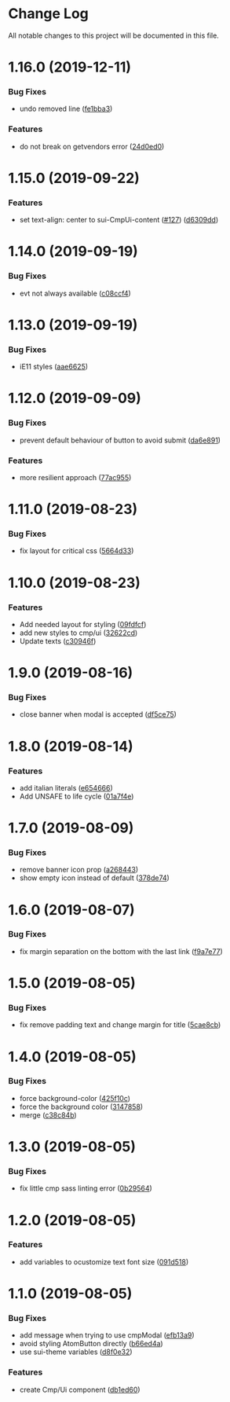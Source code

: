 # Change Log

All notable changes to this project will be documented in this file.

<a name="1.16.0"></a>
# 1.16.0 (2019-12-11)


### Bug Fixes

* undo removed line ([fe1bba3](https://github.com/SUI-Components/schibsted-spain-components/commit/fe1bba3))


### Features

* do not break on getvendors error ([24d0ed0](https://github.com/SUI-Components/schibsted-spain-components/commit/24d0ed0))



<a name="1.15.0"></a>
# 1.15.0 (2019-09-22)


### Features

* set text-align: center to sui-CmpUi-content ([#127](https://github.com/SUI-Components/schibsted-spain-components/issues/127)) ([d6309dd](https://github.com/SUI-Components/schibsted-spain-components/commit/d6309dd))



<a name="1.14.0"></a>
# 1.14.0 (2019-09-19)


### Bug Fixes

* evt not always available ([c08ccf4](https://github.com/SUI-Components/schibsted-spain-components/commit/c08ccf4))



<a name="1.13.0"></a>
# 1.13.0 (2019-09-19)


### Bug Fixes

* iE11 styles ([aae6625](https://github.com/SUI-Components/schibsted-spain-components/commit/aae6625))



<a name="1.12.0"></a>
# 1.12.0 (2019-09-09)


### Bug Fixes

* prevent default behaviour of button to avoid submit ([da6e891](https://github.com/SUI-Components/schibsted-spain-components/commit/da6e891))


### Features

* more resilient approach ([77ac955](https://github.com/SUI-Components/schibsted-spain-components/commit/77ac955))



<a name="1.11.0"></a>
# 1.11.0 (2019-08-23)


### Bug Fixes

* fix layout for critical css ([5664d33](https://github.com/SUI-Components/schibsted-spain-components/commit/5664d33))



<a name="1.10.0"></a>
# 1.10.0 (2019-08-23)


### Features

* Add needed layout for styling ([09fdfcf](https://github.com/SUI-Components/schibsted-spain-components/commit/09fdfcf))
* add new styles to cmp/ui ([32622cd](https://github.com/SUI-Components/schibsted-spain-components/commit/32622cd))
* Update texts ([c30946f](https://github.com/SUI-Components/schibsted-spain-components/commit/c30946f))



<a name="1.9.0"></a>
# 1.9.0 (2019-08-16)


### Bug Fixes

* close banner when modal is accepted ([df5ce75](https://github.com/SUI-Components/schibsted-spain-components/commit/df5ce75))



<a name="1.8.0"></a>
# 1.8.0 (2019-08-14)


### Features

* add italian literals ([e654666](https://github.com/SUI-Components/schibsted-spain-components/commit/e654666))
* Add UNSAFE to life cycle ([01a7f4e](https://github.com/SUI-Components/schibsted-spain-components/commit/01a7f4e))



<a name="1.7.0"></a>
# 1.7.0 (2019-08-09)


### Bug Fixes

* remove banner icon prop ([a268443](https://github.com/SUI-Components/schibsted-spain-components/commit/a268443))
* show empty icon instead of default ([378de74](https://github.com/SUI-Components/schibsted-spain-components/commit/378de74))



<a name="1.6.0"></a>
# 1.6.0 (2019-08-07)


### Bug Fixes

* fix margin separation on the bottom with the last link ([f9a7e77](https://github.com/SUI-Components/schibsted-spain-components/commit/f9a7e77))



<a name="1.5.0"></a>
# 1.5.0 (2019-08-05)


### Bug Fixes

* fix remove padding text and change margin for title ([5cae8cb](https://github.com/SUI-Components/schibsted-spain-components/commit/5cae8cb))



<a name="1.4.0"></a>
# 1.4.0 (2019-08-05)


### Bug Fixes

* force background-color ([425f10c](https://github.com/SUI-Components/schibsted-spain-components/commit/425f10c))
* force the background color ([3147858](https://github.com/SUI-Components/schibsted-spain-components/commit/3147858))
* merge ([c38c84b](https://github.com/SUI-Components/schibsted-spain-components/commit/c38c84b))



<a name="1.3.0"></a>
# 1.3.0 (2019-08-05)


### Bug Fixes

* fix little cmp sass linting error ([0b29564](https://github.com/SUI-Components/schibsted-spain-components/commit/0b29564))



<a name="1.2.0"></a>
# 1.2.0 (2019-08-05)


### Features

* add variables to ocustomize text font size ([091d518](https://github.com/SUI-Components/schibsted-spain-components/commit/091d518))



<a name="1.1.0"></a>
# 1.1.0 (2019-08-05)


### Bug Fixes

* add message when trying to use cmpModal ([efb13a9](https://github.com/SUI-Components/schibsted-spain-components/commit/efb13a9))
* avoid styling AtomButton directly ([b66ed4a](https://github.com/SUI-Components/schibsted-spain-components/commit/b66ed4a))
* use sui-theme variables ([d8f0e32](https://github.com/SUI-Components/schibsted-spain-components/commit/d8f0e32))


### Features

* create Cmp/Ui component ([db1ed60](https://github.com/SUI-Components/schibsted-spain-components/commit/db1ed60))



